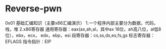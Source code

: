 # Reverse-pwn
0x01 基础汇编知识（主要x86汇编演示）
    1.一个程序内部主要分为数据，代码，栈，堆
    2.x86寄存器
        通用寄存器：eax(ax,ah,al，其中ax 16位，ah高八位，al低8位），ebx，ecx，          edx，ebp，esi
        段寄存器：cs,ss,ds,es,fs,gs
        标志寄存器：EFLAGS
        指令指针：EIP

